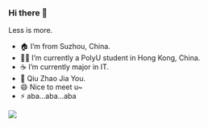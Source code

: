 ### Hi there 👋

<!--
**FinnSHI/FinnSHI** is a ✨ _special_ ✨ repository because its `README.md` (this file) appears on your GitHub profile.

Here are some ideas to get you started:

- 🔭 I’m currently working on ...
- 🌱 I’m currently learning ...
- 👯 I’m looking to collaborate on ...
- 🤔 I’m looking for help with ...
- 💬 Ask me about ...
- 📫 How to reach me: ...
- 😄 Pronouns: ...
- ⚡ Fun fact: ...
-->

Less is more.

- 🏠 I’m from Suzhou, China.
- 👨‍💻 I’m currently a PolyU student in Hong Kong, China.
- ☕️ I’m currently major in IT.
- 👯 Qiu Zhao Jia You.
- 😄 Nice to meet u~
- ⚡ aba...aba...aba

![](https://github-readme-stats.vercel.app/api?username=FinnSHI&theme=dark)

